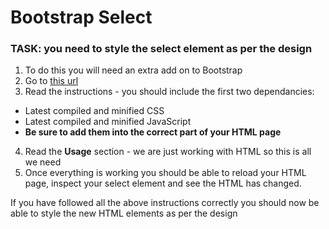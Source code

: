# Bootstrap Select

### TASK: you need to style the select element as per the design

1. To do this you will need an extra add on to Bootstrap
2. Go to [this url](https://silviomoreto.github.io/bootstrap-select/)
3. Read the instructions - you should include the first two dependancies:
  - Latest compiled and minified CSS
  - Latest compiled and minified JavaScript
  - **Be sure to add them into the correct part of your HTML page**
4. Read the **Usage** section - we are just working with HTML so this is all we need
5. Once everything is working you should be able to reload your HTML page, inspect your select element and see the HTML has changed.

If you have followed all the above instructions correctly you should now be able to style the new HTML elements as per the design
